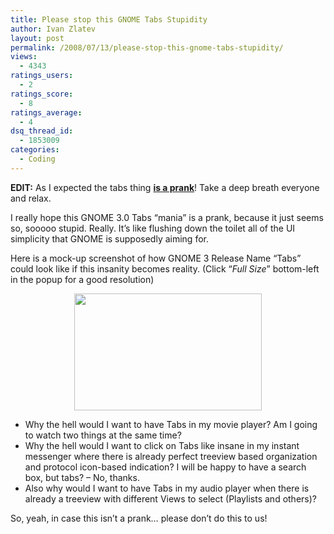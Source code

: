 ```yaml
---
title: Please stop this GNOME Tabs Stupidity
author: Ivan Zlatev
layout: post
permalink: /2008/07/13/please-stop-this-gnome-tabs-stupidity/
views:
  - 4343
ratings_users:
  - 2
ratings_score:
  - 8
ratings_average:
  - 4
dsq_thread_id:
  - 1853009
categories:
  - Coding
---
```

**EDIT:** As I expected the tabs thing <span style="text-decoration: underline;"><strong>is a prank</strong></span>! Take a deep breath everyone and relax.

I really hope this GNOME 3.0 Tabs &#8220;mania&#8221; is a prank, because it just seems so, sooooo stupid. Really. It&#8217;s like flushing down the toilet all of the UI simplicity that GNOME is supposedly aiming for.

Here is a mock-up screenshot of how GNOME 3 Release Name &#8220;Tabs&#8221; could look like if this insanity becomes reality. (Click &#8220;*Full Size*&#8221; bottom-left in the popup for a good resolution)

<p style="text-align: center;">
  <a href="{{ site.url }}/wp-content/uploads/2008/07/gnome3-tabs.png"><img class="size-medium wp-image-187" title="gnome3-tabs" src="{{ site.url }}/wp-content/uploads/2008/07/gnome3-tabs-300x187.png" alt="" width="300" height="187" /></a>
</p>

  * Why the hell would I want to have Tabs in my movie player? Am I going to watch two things at the same time?
  * Why the hell would I want to click on Tabs like insane in my instant messenger where there is already perfect treeview based organization and protocol icon-based indication? I will be happy to have a search box, but tabs? &#8211; No, thanks.
  * Also why would I want to have Tabs in my audio player when there is already a treeview with different Views to select (Playlists and others)?

So, yeah, in case this isn&#8217;t a prank&#8230; please don&#8217;t do this to us!